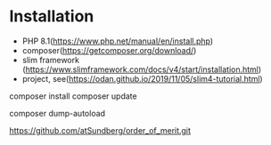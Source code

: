 # Installation
* PHP 8.1(https://www.php.net/manual/en/install.php)
* composer(https://getcomposer.org/download/)
* slim framework (https://www.slimframework.com/docs/v4/start/installation.html)
* project, see(https://odan.github.io/2019/11/05/slim4-tutorial.html)

composer install
composer update

composer dump-autoload


https://github.com/atSundberg/order_of_merit.git